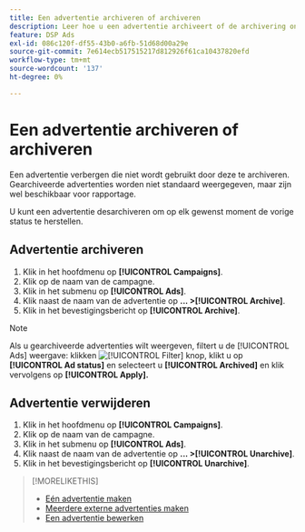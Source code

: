 ```yaml
---
title: Een advertentie archiveren of archiveren
description: Leer hoe u een advertentie archiveert of de archivering ongedaan maakt.
feature: DSP Ads
exl-id: 086c120f-df55-43b0-a6fb-51d68d00a29e
source-git-commit: 7e614ecb517515217d812926f61ca10437820efd
workflow-type: tm+mt
source-wordcount: '137'
ht-degree: 0%

---
```


# Een advertentie archiveren of archiveren

Een advertentie verbergen die niet wordt gebruikt door deze te archiveren. Gearchiveerde advertenties worden niet standaard weergegeven, maar zijn wel beschikbaar voor rapportage.

U kunt een advertentie desarchiveren om op elk gewenst moment de vorige status te herstellen.

## Advertentie archiveren

1. Klik in het hoofdmenu op **[!UICONTROL Campaigns]**.
1. Klik op de naam van de campagne.
1. Klik in het submenu op **[!UICONTROL Ads]**.
1. Klik naast de naam van de advertentie op  **... >[!UICONTROL Archive]**.
1. Klik in het bevestigingsbericht op **[!UICONTROL Archive]**.

>[!NOTE]
>
>Als u gearchiveerde advertenties wilt weergeven, filtert u de [!UICONTROL Ads] weergave: klikken ![[!UICONTROL Filter] knop](/help/dsp/assets/filter.png), klikt u op **[!UICONTROL Ad status]** en selecteert u **[!UICONTROL Archived]** en klik vervolgens op **[!UICONTROL Apply].**

## Advertentie verwijderen

1. Klik in het hoofdmenu op **[!UICONTROL Campaigns]**.
1. Klik op de naam van de campagne.
1. Klik in het submenu op **[!UICONTROL Ads]**.
1. Klik naast de naam van de advertentie op  **... >[!UICONTROL Unarchive]**.
1. Klik in het bevestigingsbericht op **[!UICONTROL Unarchive]**.

>[!MORELIKETHIS]
>
>* [Eén advertentie maken](ad-create.md)
>* [Meerdere externe advertenties maken](ad-create-multiple.md)
>* [Een advertentie bewerken](ad-edit.md)

